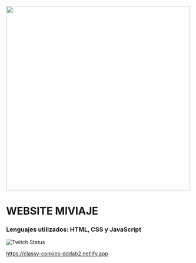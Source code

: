 
<div class="header" aling="center"> 
    <img src="https://images.unsplash.com/photo-1585366119957-e9730b6d0f60?ixlib=rb-4.0.3&ixid=MnwxMjA3fDB8MHxwaG90by1wYWdlfHx8fGVufDB8fHx8&auto=format&fit=crop&w=1171&q=80" width="500"/>

<h1 aling="center">WEBSITE MIVIAJE</h1>
<h3 aling="center">Lenguajes utilizados: HTML, CSS y JavaScript</h3>

<div id="badges" aling="center">
    <img alt="Twitch Status" src="https://img.shields.io/twitch/status/Ruben?color=green&style=plastic">
</div>




https://classy-conkies-dddab2.netlify.app
